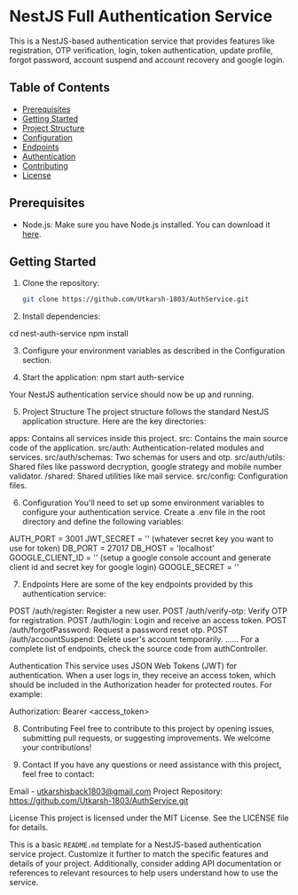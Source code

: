 # NestJS Full Authentication Service

This is a NestJS-based authentication service that provides features like registration, OTP verification, login, token authentication, update profile, forgot password, account suspend and account recovery and google login.

## Table of Contents

- [Prerequisites](#prerequisites)
- [Getting Started](#getting-started)
- [Project Structure](#project-structure)
- [Configuration](#configuration)
- [Endpoints](#endpoints)
- [Authentication](#authentication)
- [Contributing](#contributing)
- [License](#license)

## Prerequisites

- Node.js: Make sure you have Node.js installed. You can download it [here](https://nodejs.org/).

## Getting Started

1. Clone the repository:

   ```bash
   git clone https://github.com/Utkarsh-1803/AuthService.git

2. Install dependencies:

cd nest-auth-service
npm install

3. Configure your environment variables as described in the Configuration section.

4. Start the application: npm start auth-service

Your NestJS authentication service should now be up and running.

5. Project Structure
The project structure follows the standard NestJS application structure. Here are the key directories:

apps: Contains all services inside this project.
src: Contains the main source code of the application.
src/auth: Authentication-related modules and services.
src/auth/schemas: Two schemas for users and otp.
src/auth/utils: Shared files like password decryption, google strategy and mobile number validator.
/shared: Shared utilities like mail service.
src/config: Configuration files.

6. Configuration
You'll need to set up some environment variables to configure your authentication service. Create a .env file in the root directory and define the following variables:

AUTH_PORT = 3001
JWT_SECRET = '' (whatever secret key you want to use for token)
DB_PORT = 27017
DB_HOST = 'localhost'
GOOGLE_CLIENT_ID = '' (setup a google console account and generate client id and secret key for google login)
GOOGLE_SECRET = ''

7. Endpoints
Here are some of the key endpoints provided by this authentication service:

POST /auth/register: Register a new user.
POST /auth/verify-otp: Verify OTP for registration.
POST /auth/login: Login and receive an access token.
POST /auth/forgotPassword: Request a password reset otp.
POST /auth/accountSuspend: Delete user's account temporarily.
......
For a complete list of endpoints, check the source code from authController.

Authentication
This service uses JSON Web Tokens (JWT) for authentication. When a user logs in, they receive an access token, which should be included in the Authorization header for protected routes. For example:

Authorization: Bearer <access_token>

8. Contributing
Feel free to contribute to this project by opening issues, submitting pull requests, or suggesting improvements. We welcome your contributions!

9. Contact
If you have any questions or need assistance with this project, feel free to contact:

Email - utkarshisback1803@gmail.com
Project Repository: https://github.com/Utkarsh-1803/AuthService.git

License
This project is licensed under the MIT License. See the LICENSE file for details.

This is a basic `README.md` template for a NestJS-based authentication service project. Customize it further to match the specific features and details of your project. Additionally, consider adding API documentation or references to relevant resources to help users understand how to use the service.
